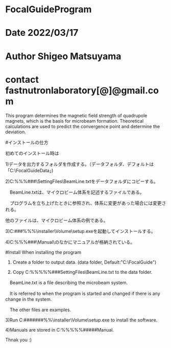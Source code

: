 # FocalGuideProgram
# Date 2022/03/17
# Author Shigeo Matsuyama
# contact fastnutronlaboratory[@]@gmail.com

This program determines the magnetic field strength of quadrupole magnets, which is the basis for microbeam formation. Theoretical calculations are used to predict the convergence point and determine the deviation.

#インストールの仕方

初めてのインストール時は

1)データを出力するフォルダを作成する。（データフォルダ、デフォルトは「C:\FocalGuideData」)

2)C:\%%%\###\SettingFiles\BeamLine.txtをデータフォルダにコピーする。

　BeamLine.txtは、マイクロビーム体系を記述するファイルである。
 
　プログラムを立ち上げたときに参照され、体系に変更があった場合には変更される。
 
  他のファイルは、マイクロビーム体系の例である。
  
3)C:\###\%%%\installer\Volume\setup.exeを起動してインストールする。

4)C:\%%%\###\Manual\のなかにマニュアルが格納されている。

#Install
When installing the program
1) Create a folder to output data. (data folder, Default:"C:\FocalGuide")

3) Copy C:\%%%%%###SettingFiles\BeamLine.txt to the data folder.

　BeamLine.txt is a file describing the microbeam system.
 
　It is referred to when the program is started and changed if there is any change in the system.
 
　The other files are examples.
 
3)Run C:\#######%%\installer\Volume\setup.exe to install the software.

4)Manuals are stored in C:\%%%%%#####Manual\.


Thnak you :)

